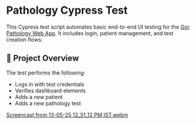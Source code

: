 # Pathology Cypress Test

This Cypress test script automates basic end-to-end UI testing for the [Gor Pathology Web App](https://gor-pathology.web.app/). It includes login, patient management, and test creation flows.

## 📁 Project Overview

The test performs the following:
- Logs in with test credentials
- Verifies dashboard elements
- Adds a new patient
- Adds a new pathology test

[Screencast from 13-05-25 12_51_12 PM IST.webm](https://github.com/user-attachments/assets/83abbf23-aecb-4527-a8f3-b619f203abef)
